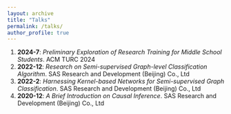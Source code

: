 ```yaml
---
layout: archive
title: "Talks"
permalink: /talks/
author_profile: true
---
```


1.  **2024-7**: *Preliminary Exploration of Research Training for Middle School Students*. ACM TURC 2024
1.  **2022-12**: *Research on Semi-supervised Graph-level Classification Algorithm*. SAS Research and Development (Beijing) Co., Ltd
1.  **2022-2**: *Harnessing Kernel-based Networks for Semi-supervised Graph Classification*. SAS Research and Development (Beijing) Co., Ltd
1.  **2020-12**: *A Brief Introduction on Causal Inference*. SAS Research and Development (Beijing) Co., Ltd
